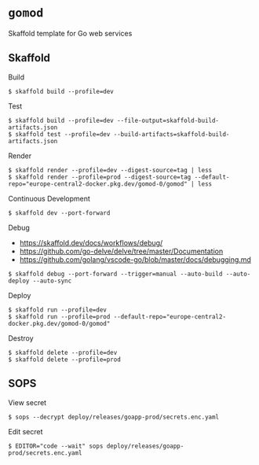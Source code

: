 # `gomod`

Skaffold template for Go web services

## Skaffold

Build

```shell
$ skaffold build --profile=dev
```

Test

```shell
$ skaffold build --profile=dev --file-output=skaffold-build-artifacts.json
$ skaffold test --profile=dev --build-artifacts=skaffold-build-artifacts.json
```

Render

```shell
$ skaffold render --profile=dev --digest-source=tag | less
$ skaffold render --profile=prod --digest-source=tag --default-repo="europe-central2-docker.pkg.dev/gomod-0/gomod" | less
```

Continuous Development

```shell
$ skaffold dev --port-forward
```

Debug

- https://skaffold.dev/docs/workflows/debug/
- https://github.com/go-delve/delve/tree/master/Documentation
- https://github.com/golang/vscode-go/blob/master/docs/debugging.md

```shell
$ skaffold debug --port-forward --trigger=manual --auto-build --auto-deploy --auto-sync
```

Deploy

```shell
$ skaffold run --profile=dev
$ skaffold run --profile=prod --default-repo="europe-central2-docker.pkg.dev/gomod-0/gomod"
```

Destroy

```shell
$ skaffold delete --profile=dev
$ skaffold delete --profile=prod
```

## SOPS

View secret

```shell
$ sops --decrypt deploy/releases/goapp-prod/secrets.enc.yaml
```

Edit secret

```shell
$ EDITOR="code --wait" sops deploy/releases/goapp-prod/secrets.enc.yaml
```
